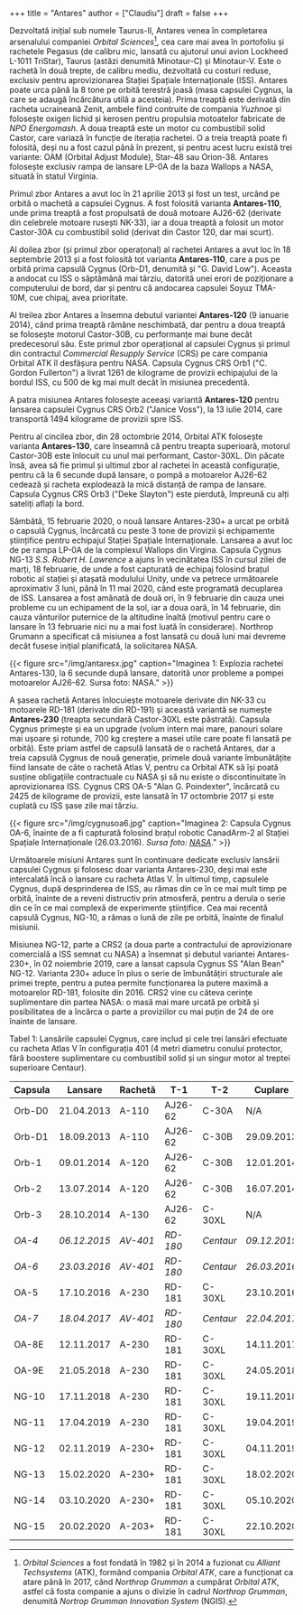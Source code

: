 +++
title = "Antares"
author = ["Claudiu"]
draft = false
+++

Dezvoltată inițial sub numele Taurus-II, Antares venea în completarea arsenalului companiei _Orbital Sciences_[^fn:1], cea care mai avea în portofoliu și rachetele Pegasus (de calibru mic, lansată cu ajutorul unui avion Lockheed L-1011 TriStar), Taurus (astăzi denumită Minotaur-C) și Minotaur-V. Este o rachetă în două trepte, de calibru mediu, dezvoltată cu costuri reduse, exclusiv pentru aprovizionarea Stației Spațiale Internaționale (ISS). Antares poate urca până la 8 tone pe orbită terestră joasă (masa capsulei Cygnus, la care se adaugă încărcătura utilă a acesteia). Prima treaptă este derivată din racheta ucraineană Zenit, ambele fiind contruite de compania _Yuzhnoe_ și folosește oxigen lichid și kerosen pentru propulsia motoatelor fabricate de _NPO Energomash_. A doua treaptă este un motor cu combustibil solid Castor, care variază în funcție de iterația rachetei. O a treia treaptă poate fi folosită, deși nu a fost cazul până în prezent, și pentru acest lucru există trei variante: OAM (Orbital Adjust Module), Star-48 sau Orion-38. Antares folosește exclusiv rampa de lansare LP-0A de la baza Wallops a NASA, situată în statul Virginia.

Primul zbor Antares a avut loc în 21 aprilie 2013 și fost un test, urcând pe orbită o machetă a capsulei Cygnus. A fost folosită varianta **Antares-110**, unde prima treaptă a fost propulsată de două motoare AJ26-62 (derivate din celebrele motoare rusești NK-33), iar a doua treaptă a folosit un motor Castor-30A cu combustibil solid (derivat din Castor 120, dar mai scurt).

Al doilea zbor (și primul zbor operațonal) al rachetei Antares a avut loc în 18 septembrie 2013 și a fost folosită tot varianta **Antares-110**, care a pus pe orbită prima capsulă Cygnus (Orb-D1, denumită și "G. David Low"). Aceasta a andocat cu ISS o săptămână mai târziu, datorită unei erori de poziționare a computerului de bord, dar și pentru că andocarea capsulei Soyuz TMA-10M, cue chipaj, avea prioritate.

Al treilea zbor Antares a însemna debutul variantei **Antares-120** (9 ianuarie 2014), când prima treaptă rămâne neschimbată, dar pentru a doua treaptă se folosește motorul Castor-30B, cu performanțe mai bune decât predecesorul său. Este primul zbor operațional al capsulei Cygnus și primul din contractul _Commercial Resupply Service_ (CRS) pe care compania Orbital ATK îl desfășura pentru NASA. Capsula Cygnus CRS Orb1 ("C. Gordon Fullerton") a livrat 1261 de kilograme de provizii echipajului de la bordul ISS, cu 500 de kg mai mult decât în misiunea precedentă.

A patra misiunea Antares folosește aceeași variantă **Antares-120** pentru lansarea capsulei Cygnus CRS Orb2 ("Janice Voss"), la 13 iulie 2014, care transportă 1494 kilograme de provizii spre ISS.

Pentru al cincilea zbor, din 28 octombrie 2014, Orbital ATK folosește varianta **Antares-130**, care înseamnă că pentru treapta superioară, motorul Castor-30B este înlocuit cu unul mai performant, Castor-30XL. Din păcate însă, avea să fie primul și ultimul zbor al rachetei în această configurație, pentru că la 6 secunde după lansare, o pompă a motoarelor AJ26-62 cedează și racheta explodează la mică distanță de rampa de lansare. Capsula Cygnus CRS Orb3 ("Deke Slayton") este pierdută, împreună cu alți sateliți aflați la bord.

Sâmbătă, 15 februarie 2020, o nouă lansare Antares-230+ a urcat pe orbită o capsulă Cygnus, încărcată cu peste 3 tone de provizii și echipamente științifice pentru echipajul Stației Spațiale Internaționale. Lansarea a avut loc de pe rampa LP-0A de la complexul Wallops din Virgina. Capsula Cygnus NG-13 _S.S. Robert H. Lawrence_ a ajuns în vecinătatea ISS în cursul zilei de marți, 18 februarie, de unde a fost capturată de echipaj folosind brațul robotic al stației și atașată modulului Unity, unde va petrece următoarele aproximativ 3 luni, până în 11 mai 2020, când este programată decuplarea de ISS. Lansarea a fost amânată de două ori, în 9 februarie din cauza unei probleme cu un echipament de la sol, iar a doua oară, în 14 februarie, din cauza vânturilor puternice de la altitudine înaltă (motivul pentru care o lansare în 13 februarie nici nu a mai fost luată în considerare). Northrop Grumann a specificat că misiunea a fost lansată cu două luni mai devreme decât fusese inițial planificată, la solicitarea NASA.

{{< figure src="/img/antaresx.jpg" caption="Imaginea 1: Explozia rachetei Antares-130, la 6 secunde după lansare, datorită unor probleme a pompei motoarelor AJ26-62. Sursa foto: NASA." >}}

A șasea rachetă Antares înlocuiește motoarele derivate din NK-33 cu motoarele RD-181 (derivate din RD-191) și această variantă se numește **Antares-230** (treapta secundară Castor-30XL este păstrată). Capsula Cygnus primește și ea un upgrade (volum intern mai mare, panouri solare mai ușoare și rotunde, 700 kg creștere a masei utile care poate fi lansată pe orbită). Este priam astfel de capsulă lansată de o rachetă Antares, dar a treia capsulă Cygnus de nouă generație, primele două variante îmbunătățite fiind lansate de câte o rachetă Atlas V, pentru ca Orbital ATK să își poată susține obligațiile contractuale cu NASA și să nu existe o discontinuitate în aprovizionarea ISS. Cygnus CRS OA-5 "Alan G. Poindexter", încărcată cu 2425 de kilograme de provizii, este lansată în 17 octombrie 2017 și este cuplată cu ISS șase zile mai târziu.

{{< figure src="/img/cygnusoa6.jpg" caption="Imaginea 2: Capsula Cygnus OA-6, înainte de a fi capturată folosind brațul robotic CanadArm-2 al Stației Spațiale Internaționale (26.03.2016). _Sursa foto: [NASA](https://www.flickr.com/photos/nasa2explore/26099981645/)_." >}}

Următoarele misiuni Antares sunt în continuare dedicate exclusiv lansării capsulei Cygnus și folosesc doar varianta Antares-230, deși mai este intercalată încă o lansare cu racheta Atlas V. În ultimul timp, capsulele Cygnus, după desprinderea de ISS, au rămas din ce în ce mai mult timp pe orbită, înainte de a reveni distructiv prin atmosferă, pentru a derula o serie din ce în ce mai complexă de experimente științifice. Cea mai recentă capsulă Cygnus, NG-10, a rămas o lună de zile pe orbită, înainte de finalul misiunii.

Misiunea NG-12, parte a CRS2 (a doua parte a contractului de aprovizionare comercială a ISS semnat cu NASA) a însemnat și debutul variantei Antares-230+, în 02 noiembrie 2019, care a lansat capsula Cygnus SS "Alan Bean" NG-12. Varianta 230+ aduce în plus o serie de îmbunătățiri structurale ale primei trepte, pentru a putea permite funcționarea la putere maximă a motoarelor RD-181, folosite din 2016. CRS2 vine cu câteva cerințe suplimentare din partea NASA: o masă mai mare urcată pe orbită și posibilitatea de a încărca o parte a proviziilor cu mai puțin de 24 de ore înainte de lansare.

<div class="table-caption">
  <span class="table-number">Tabel 1</span>:
  Lansările capsulei Cygnus, care includ și cele trei lansări efectuate cu racheta Atlas V în configurația 401 (4 metri diametru conului protector, fără boostere suplimentare cu combustibil solid și un singur motor al treptei superioare Centaur).
</div>

| Capsula | Lansare      | Rachetă  | T-1      | T-2       | Cuplare      | Masă(kg) | Decuplare    | Deorbitare   | Modul   | Obs     |
|---------|--------------|----------|----------|-----------|--------------|----------|--------------|--------------|---------|---------|
| Orb-D0  | 21.04.2013   | A-110    | AJ26-62  | C-30A     | N/A          | N/A      | N/A          | 10.05.2013   | N/A     | Succ.   |
| Orb-D1  | 18.09.2013   | A-110    | AJ26-62  | C-30B     | 29.09.2013   | 589      | 22.10.2013   | 23.10.2013   | Harmony | Succ.   |
| Orb-1   | 09.01.2014   | A-120    | AJ26-62  | C-30B     | 12.01.2014   | 1260     | 18.02.2013   | 19.02.2013   | Harmony | Succ.   |
| Orb-2   | 13.07.2014   | A-120    | AJ26-62  | C-30B     | 16.07.2014   | 1494     | 15.08.2014   | 17.08.2014   | Harmony | Succ.   |
| Orb-3   | 28.10.2014   | A-130    | AJ26-62  | C-30XL    | N/A          | 2215     | N/A          | N/A          | N/A     | Eșec    |
| _OA-4_  | _06.12.2015_ | _AV-401_ | _RD-180_ | _Centaur_ | _09.12.2015_ | _3514_   | _19.02.2016_ | _20.02.2016_ | Unity   | _Succ._ |
| _OA-6_  | _23.03.2016_ | _AV-401_ | _RD-180_ | _Centaur_ | _26.03.2016_ | _3519_   | _14.06.2016_ | _22.06.2016_ | Unity   | _Succ._ |
| OA-5    | 17.10.2016   | A-230    | RD-181   | C-30XL    | 23.10.2016   | 2342     | 21.11.2016   | 27.11.2016   | Unity   | Succ.   |
| _OA-7_  | _18.04.2017_ | _AV-401_ | _RD-180_ | _Centaur_ | _22.04.2017_ | _3376_   | _04.06.2017_ | _11.06.2017_ | Unity   | _Succ._ |
| OA-8E   | 12.11.2017   | A-230    | RD-181   | C-30XL    | 14.11.2017   | 3338     | 05.12.2017   | 18.12.2017   | Unity   | Succ.   |
| OA-9E   | 21.05.2018   | A-230    | RD-181   | C-30XL    | 24.05.2018   | 3350     | 15.07.2018   | 30.07.2018   | Unity   | Succ.   |
| NG-10   | 17.11.2018   | A-230    | RD-181   | C-30XL    | 19.11.2018   | 3350     | 08.02.2018   | 25.02.2019   | Unity   | Succ.   |
| NG-11   | 17.04.2019   | A-230    | RD-181   | C-30XL    | 19.04.2019   | 3436     | 06.08.2019   | 06.09.2019   | Unity   | Succ.   |
| NG-12   | 02.11.2019   | A-230+   | RD-181   | C-30XL    | 04.11.2019   | 3750     | 31.01.2020   | 17.03.2020   | Unity   | Succ.   |
| NG-13   | 15.02.2020   | A-230+   | RD-181   | C-30XL    | 18.02.2020   | 3377     | 11.05.2020   | 29.05.2020   | Unity   | Succ.   |
| NG-14   | 03.10.2020   | A-230+   | RD-181   | C-30XL    | 05.10.2020   | 3519     | 06.01.2021   | 26.01.2021   | Unity   | Succ.   |
| NG-15   | 20.02.2020   | A-203+   | RD-181   | C-30XL    | 22.10.2020   | 3810     | ??.??.2021   | ??.??.2021   | Unity   | Succ.   |

[^fn:1]: _Orbital Sciences_ a fost fondată în 1982 și în 2014 a fuzionat cu _Alliant Techsystems_ (ATK), formând compania _Orbital ATK_, care a funcționat ca atare până în 2017, când _Northrop Grumman_ a cumpărat _Orbital ATK_, astfel că fosta companie a ajuns o divizie în cadrul _Northrop Grumman_, denumită _Nortrop Grumman Innovation System_ (NGIS).